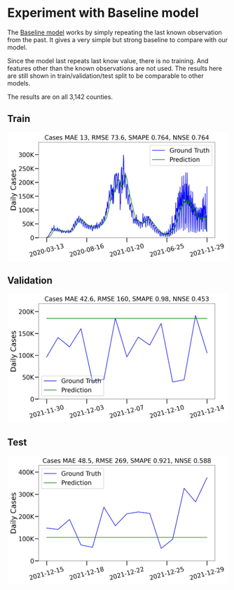 # Experiment with Baseline model

The [Baseline model](https://pytorch-forecasting.readthedocs.io/en/stable/api/pytorch_forecasting.models.baseline.Baseline.html?highlight=baseline) works by simply repeating the last known observation from the past. It gives a very simple but strong baseline to compare with our model.

Since the model last repeats last know value, there is no training. And features other than the known observations are not used. The results here are still shown in train/validation/test split to be comparable to other models.

The results are on all 3,142 counties.

## Train

![daily-cases](/TFT-pytorch/results/Naive%20Model/figures/Summed_plot_Cases_Train.jpg)

## Validation

![daily-cases](/TFT-pytorch/results/Naive%20Model/figures/Summed_plot_Cases_Validation.jpg)

## Test

![daily-cases](/TFT-pytorch/results/Naive%20Model/figures/Summed_plot_Cases_Test.jpg)